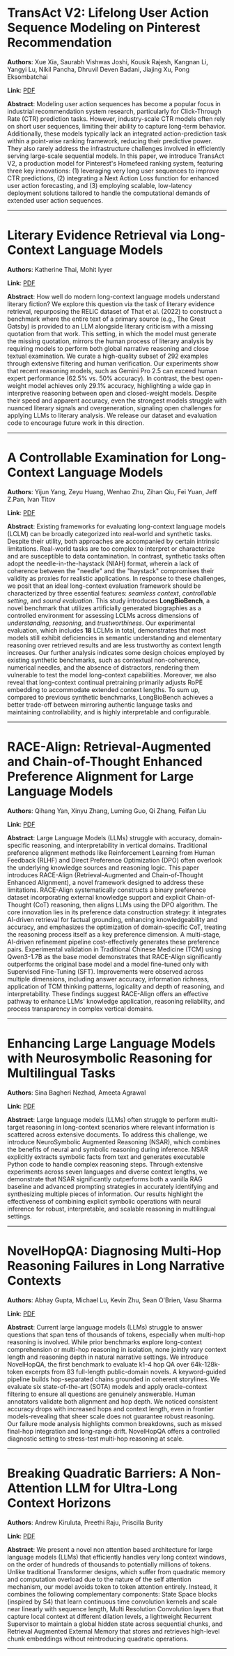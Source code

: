 # TransAct V2: Lifelong User Action Sequence Modeling on Pinterest Recommendation 

**Authors**: Xue Xia, Saurabh Vishwas Joshi, Kousik Rajesh, Kangnan Li, Yangyi Lu, Nikil Pancha, Dhruvil Deven Badani, Jiajing Xu, Pong Eksombatchai  

**Link**: [PDF](https://arxiv.org/pdf/2506.02267)  

**Abstract**: Modeling user action sequences has become a popular focus in industrial recommendation system research, particularly for Click-Through Rate (CTR) prediction tasks. However, industry-scale CTR models often rely on short user sequences, limiting their ability to capture long-term behavior. Additionally, these models typically lack an integrated action-prediction task within a point-wise ranking framework, reducing their predictive power. They also rarely address the infrastructure challenges involved in efficiently serving large-scale sequential models. In this paper, we introduce TransAct V2, a production model for Pinterest's Homefeed ranking system, featuring three key innovations: (1) leveraging very long user sequences to improve CTR predictions, (2) integrating a Next Action Loss function for enhanced user action forecasting, and (3) employing scalable, low-latency deployment solutions tailored to handle the computational demands of extended user action sequences. 

---
# Literary Evidence Retrieval via Long-Context Language Models 

**Authors**: Katherine Thai, Mohit Iyyer  

**Link**: [PDF](https://arxiv.org/pdf/2506.03090)  

**Abstract**: How well do modern long-context language models understand literary fiction? We explore this question via the task of literary evidence retrieval, repurposing the RELiC dataset of That et al. (2022) to construct a benchmark where the entire text of a primary source (e.g., The Great Gatsby) is provided to an LLM alongside literary criticism with a missing quotation from that work. This setting, in which the model must generate the missing quotation, mirrors the human process of literary analysis by requiring models to perform both global narrative reasoning and close textual examination. We curate a high-quality subset of 292 examples through extensive filtering and human verification. Our experiments show that recent reasoning models, such as Gemini Pro 2.5 can exceed human expert performance (62.5% vs. 50% accuracy). In contrast, the best open-weight model achieves only 29.1% accuracy, highlighting a wide gap in interpretive reasoning between open and closed-weight models. Despite their speed and apparent accuracy, even the strongest models struggle with nuanced literary signals and overgeneration, signaling open challenges for applying LLMs to literary analysis. We release our dataset and evaluation code to encourage future work in this direction. 

---
# A Controllable Examination for Long-Context Language Models 

**Authors**: Yijun Yang, Zeyu Huang, Wenhao Zhu, Zihan Qiu, Fei Yuan, Jeff Z.Pan, Ivan Titov  

**Link**: [PDF](https://arxiv.org/pdf/2506.02921)  

**Abstract**: Existing frameworks for evaluating long-context language models (LCLM) can be broadly categorized into real-world and synthetic tasks. Despite their utility, both approaches are accompanied by certain intrinsic limitations. Real-world tasks are too complex to interpret or characterize and are susceptible to data contamination. In contrast, synthetic tasks often adopt the needle-in-the-haystack (NIAH) format, wherein a lack of coherence between the "needle" and the "haystack" compromises their validity as proxies for realistic applications. In response to these challenges, we posit that an ideal long-context evaluation framework should be characterized by three essential features: $\textit{seamless context}$, $\textit{controllable setting}$, and $\textit{sound evaluation}$. This study introduces $\textbf{LongBioBench}$, a novel benchmark that utilizes artificially generated biographies as a controlled environment for assessing LCLMs across dimensions of $\textit{understanding}$, $\textit{reasoning}$, and $\textit{trustworthiness}$. Our experimental evaluation, which includes $\textbf{18}$ LCLMs in total, demonstrates that most models still exhibit deficiencies in semantic understanding and elementary reasoning over retrieved results and are less trustworthy as context length increases. Our further analysis indicates some design choices employed by existing synthetic benchmarks, such as contextual non-coherence, numerical needles, and the absence of distractors, rendering them vulnerable to test the model long-context capabilities. Moreover, we also reveal that long-context continual pretraining primarily adjusts RoPE embedding to accommodate extended context lengths. To sum up, compared to previous synthetic benchmarks, LongBioBench achieves a better trade-off between mirroring authentic language tasks and maintaining controllability, and is highly interpretable and configurable. 

---
# RACE-Align: Retrieval-Augmented and Chain-of-Thought Enhanced Preference Alignment for Large Language Models 

**Authors**: Qihang Yan, Xinyu Zhang, Luming Guo, Qi Zhang, Feifan Liu  

**Link**: [PDF](https://arxiv.org/pdf/2506.02726)  

**Abstract**: Large Language Models (LLMs) struggle with accuracy, domain-specific reasoning, and interpretability in vertical domains. Traditional preference alignment methods like Reinforcement Learning from Human Feedback (RLHF) and Direct Preference Optimization (DPO) often overlook the underlying knowledge sources and reasoning logic. This paper introduces RACE-Align (Retrieval-Augmented and Chain-of-Thought Enhanced Alignment), a novel framework designed to address these limitations. RACE-Align systematically constructs a binary preference dataset incorporating external knowledge support and explicit Chain-of-Thought (CoT) reasoning, then aligns LLMs using the DPO algorithm. The core innovation lies in its preference data construction strategy: it integrates AI-driven retrieval for factual grounding, enhancing knowledgeability and accuracy, and emphasizes the optimization of domain-specific CoT, treating the reasoning process itself as a key preference dimension. A multi-stage, AI-driven refinement pipeline cost-effectively generates these preference pairs. Experimental validation in Traditional Chinese Medicine (TCM) using Qwen3-1.7B as the base model demonstrates that RACE-Align significantly outperforms the original base model and a model fine-tuned only with Supervised Fine-Tuning (SFT). Improvements were observed across multiple dimensions, including answer accuracy, information richness, application of TCM thinking patterns, logicality and depth of reasoning, and interpretability. These findings suggest RACE-Align offers an effective pathway to enhance LLMs' knowledge application, reasoning reliability, and process transparency in complex vertical domains. 

---
# Enhancing Large Language Models with Neurosymbolic Reasoning for Multilingual Tasks 

**Authors**: Sina Bagheri Nezhad, Ameeta Agrawal  

**Link**: [PDF](https://arxiv.org/pdf/2506.02483)  

**Abstract**: Large language models (LLMs) often struggle to perform multi-target reasoning in long-context scenarios where relevant information is scattered across extensive documents. To address this challenge, we introduce NeuroSymbolic Augmented Reasoning (NSAR), which combines the benefits of neural and symbolic reasoning during inference. NSAR explicitly extracts symbolic facts from text and generates executable Python code to handle complex reasoning steps. Through extensive experiments across seven languages and diverse context lengths, we demonstrate that NSAR significantly outperforms both a vanilla RAG baseline and advanced prompting strategies in accurately identifying and synthesizing multiple pieces of information. Our results highlight the effectiveness of combining explicit symbolic operations with neural inference for robust, interpretable, and scalable reasoning in multilingual settings. 

---
# NovelHopQA: Diagnosing Multi-Hop Reasoning Failures in Long Narrative Contexts 

**Authors**: Abhay Gupta, Michael Lu, Kevin Zhu, Sean O'Brien, Vasu Sharma  

**Link**: [PDF](https://arxiv.org/pdf/2506.02000)  

**Abstract**: Current large language models (LLMs) struggle to answer questions that span tens of thousands of tokens, especially when multi-hop reasoning is involved. While prior benchmarks explore long-context comprehension or multi-hop reasoning in isolation, none jointly vary context length and reasoning depth in natural narrative settings. We introduce NovelHopQA, the first benchmark to evaluate k1-4 hop QA over 64k-128k-token excerpts from 83 full-length public-domain novels. A keyword-guided pipeline builds hop-separated chains grounded in coherent storylines. We evaluate six state-of-the-art (SOTA) models and apply oracle-context filtering to ensure all questions are genuinely answerable. Human annotators validate both alignment and hop depth. We noticed consistent accuracy drops with increased hops and context length, even in frontier models-revealing that sheer scale does not guarantee robust reasoning. Our failure mode analysis highlights common breakdowns, such as missed final-hop integration and long-range drift. NovelHopQA offers a controlled diagnostic setting to stress-test multi-hop reasoning at scale. 

---
# Breaking Quadratic Barriers: A Non-Attention LLM for Ultra-Long Context Horizons 

**Authors**: Andrew Kiruluta, Preethi Raju, Priscilla Burity  

**Link**: [PDF](https://arxiv.org/pdf/2506.01963)  

**Abstract**: We present a novel non attention based architecture for large language models (LLMs) that efficiently handles very long context windows, on the order of hundreds of thousands to potentially millions of tokens. Unlike traditional Transformer designs, which suffer from quadratic memory and computation overload due to the nature of the self attention mechanism, our model avoids token to token attention entirely. Instead, it combines the following complementary components: State Space blocks (inspired by S4) that learn continuous time convolution kernels and scale near linearly with sequence length, Multi Resolution Convolution layers that capture local context at different dilation levels, a lightweight Recurrent Supervisor to maintain a global hidden state across sequential chunks, and Retrieval Augmented External Memory that stores and retrieves high-level chunk embeddings without reintroducing quadratic operations. 

---
